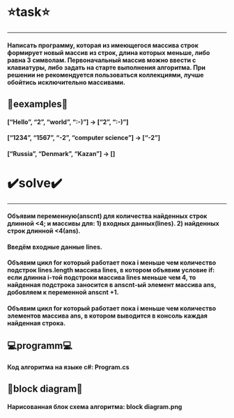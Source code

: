 # ⭐task⭐
---
#### Написать программу, которая из имеющегося массива строк формирует новый массив из строк, длина которых меньше, либо равна 3 символам. Первоначальный массив можно ввести с клавиатуры, либо задать на старте выполнения алгоритма. При решении не рекомендуется пользоваться коллекциями, лучше обойтись исключительно массивами.
## 👀eexamples👀
#### [“Hello”, “2”, “world”, “:-)”] → [“2”, “:-)”]
#### [“1234”, “1567”, “-2”, “computer science”] → [“-2”]
#### [“Russia”, “Denmark”, “Kazan”] → []
# ✔️solve✔️
---
#### Объявим переменную(anscnt) для количества найденных строк длинной <4; и массивы для: 1) входных данных(lines). 2) найденных строк длинной <4(ans). 
#### Введём входные данные lines. 
#### Объявим цикл for который работает пока i меньше чем количество подстрок lines.length массива lines, в котором объявим условие if: если длинна i-той подстроки массива lines меньше чем 4, то найденная подстрока заносится в anscnt-ый элемент массива ans, добовляем к переменной anscnt +1.
#### Объявим цикл for который работает пока i меньше чем количество элементов массива ans, в котором выводится в консоль каждая найденная строка.
## 💻programm💻
#### Код алгоритма на языке с#: Program.cs
## 🎨block diagram🎨
#### Нарисованная блок схема алгоритма: block diagram.png